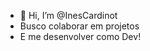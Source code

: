 - 👋 Hi, I’m @InesCardinot
- Busco colaborar em projetos
- E me desenvolver como Dev!

<!---
InesCardinot/InesCardinot is a ✨ special ✨ repository because its `README.md` (this file) appears on your GitHub profile.
You can click the Preview link to take a look at your changes.
--->
